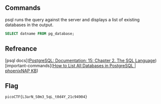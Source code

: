 ## Commands

psql runs the query against the server and displays a list of existing databases in the output.
```sql
SELECT datname FROM pg_database;
```

## Refreance
[psql docs]([PostgreSQL: Documentation: 15: Chapter 2. The SQL Language](https://www.postgresql.org/docs/current/tutorial-sql.html))
[important-commands]([How to List All Databases in PostgreSQL | phoenixNAP KB](https://phoenixnap.com/kb/postgres-list-databases))

## Flag
`picoCTF{L3arN_S0m3_5qL_t0d4Y_21c94904}`
